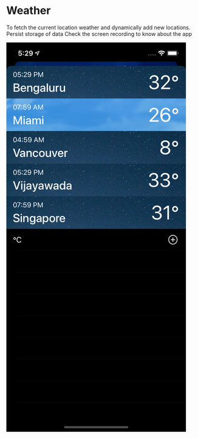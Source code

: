 # Weather
To fetch the current location weather and dynamically add new locations.
Persist storage of data
Check the screen recording to know about the app



![alt text](https://github.com/pavankalyanjonnadula/Weather/blob/master/Simulator%20Screen%20Shot%20-%20iPhone%2011%20-%202020-04-20%20at%2017.29.32.png)


